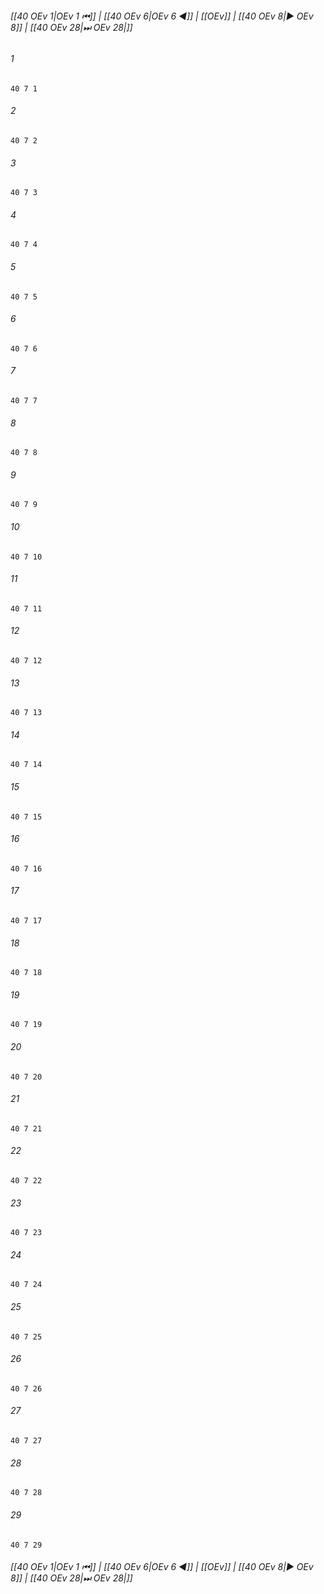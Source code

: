 
###### [[40 OEv 1|OEv 1 ⏮]] | [[40 OEv 6|OEv 6 ◀]] | [[OEv]] | [[40 OEv 8|▶ OEv 8]] | [[40 OEv 28|⏭ OEv 28|]]

###### 1
``` verse
40 7 1 
```
###### 2
``` verse
40 7 2 
```
###### 3
``` verse
40 7 3 
```
###### 4
``` verse
40 7 4 
```
###### 5
``` verse
40 7 5 
```
###### 6
``` verse
40 7 6 
```
###### 7
``` verse
40 7 7 
```
###### 8
``` verse
40 7 8 
```
###### 9
``` verse
40 7 9 
```
###### 10
``` verse
40 7 10 
```
###### 11
``` verse
40 7 11 
```
###### 12
``` verse
40 7 12 
```
###### 13
``` verse
40 7 13 
```
###### 14
``` verse
40 7 14 
```
###### 15
``` verse
40 7 15 
```
###### 16
``` verse
40 7 16 
```
###### 17
``` verse
40 7 17 
```
###### 18
``` verse
40 7 18 
```
###### 19
``` verse
40 7 19 
```
###### 20
``` verse
40 7 20 
```
###### 21
``` verse
40 7 21 
```
###### 22
``` verse
40 7 22 
```
###### 23
``` verse
40 7 23 
```
###### 24
``` verse
40 7 24 
```
###### 25
``` verse
40 7 25 
```
###### 26
``` verse
40 7 26 
```
###### 27
``` verse
40 7 27 
```
###### 28
``` verse
40 7 28 
```
###### 29
``` verse
40 7 29 
```

###### [[40 OEv 1|OEv 1 ⏮]] | [[40 OEv 6|OEv 6 ◀]] | [[OEv]] | [[40 OEv 8|▶ OEv 8]] | [[40 OEv 28|⏭ OEv 28|]]

